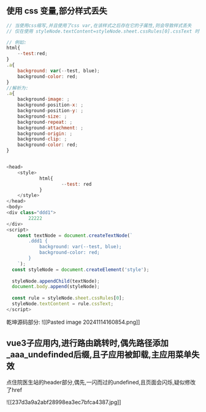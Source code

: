 ## 使用 css 变量,部分样式丢失

```js
// 当使用css缩写,并且使用了css var,在该样式之后存在它的子属性,则会导致样式丢失
// 仅在使用 styleNode.textContent=styleNode.sheet.cssRules[0].cssText 时存在

// 例如:
html{
	--test:red;
}
.a{
	background: var(--test, blue);
	background-color: red;
}
//解析为:
.a{
	background-image: ;
	background-position-x: ;
	background-position-y: ;
	background-size: ;
	background-repeat: ;
	background-attachment: ;
	background-origin: ;
	background-clip: ;
	background-color: red;
}


<head>
	<style>  
			html{  
					--test: red  
			}  
	</style>  
</head>  
<body>  
<div class="ddd1">  
        22222  
</div>  
<script>  
	const textNode = document.createTextNode(`  
		.ddd1 {
			background: var(--test, blue); 
			background-color: red;
		}
	`);  
  const styleNode = document.createElement('style');  
  
  styleNode.appendChild(textNode);  
  document.body.append(styleNode);  
  
  const rule = styleNode.sheet.cssRules[0];  
  styleNode.textContent = rule.cssText;
</script>
```
乾坤源码部分:
![[Pasted image 20241114160854.png]]

## vue3子应用内,进行路由跳转时,偶先路径添加_aaa_undefinded后缀,且子应用被卸载,主应用菜单失效
 点住院医生站的header部分,偶先,一闪而过的undefined,且页面会闪烁,疑似修改了href
 
![[237d3a9a2abf28998ea3ec7bfca4387.jpg]]